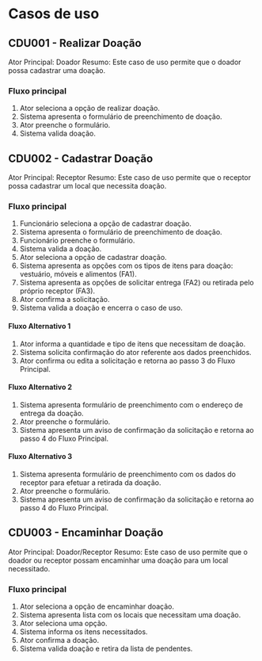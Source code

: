 # Casos de uso

## CDU001 - Realizar Doação
Ator Principal: Doador
Resumo: Este caso de uso permite que o doador possa cadastrar uma doação.

### Fluxo principal
1. Ator seleciona a opção de realizar doação.
2. Sistema apresenta o formulário de preenchimento de doação.
3. Ator preenche o formulário.
4. Sistema valida doação.

## CDU002 - Cadastrar Doação
Ator Principal: Receptor
Resumo: Este caso de uso permite que o receptor possa cadastrar um local que necessita doação.

### Fluxo principal
1. Funcionário seleciona a opção de cadastrar doação.
2. Sistema apresenta o formulário de preenchimento de doação.
3. Funcionário preenche o formulário.
4. Sistema valida a doação.
1. Ator seleciona a opção de cadastrar doação.
2. Sistema apresenta as opções com os tipos de itens para doação: vestuário, móveis e alimentos (FA1).
3. Sistema apresenta as opções de solicitar entrega (FA2) ou retirada pelo próprio receptor (FA3).
4. Ator confirma a solicitação.
5. Sistema valida a doação e encerra o caso de uso.
#### Fluxo Alternativo 1
1. Ator informa a quantidade e tipo de itens que necessitam de doação.
2. Sistema solicita confirmação do ator referente aos dados preenchidos.
3. Ator confirma ou edita a solicitação e retorna ao passo 3 do Fluxo Principal.
#### Fluxo Alternativo 2
1. Sistema apresenta formulário de preenchimento com o endereço de entrega da doação.
2. Ator preenche o formulário.
3. Sistema apresenta um aviso de confirmação da solicitação e retorna ao passo 4 do Fluxo Principal.
#### Fluxo Alternativo 3
1. Sistema apresenta formulário de preenchimento com os dados do receptor para efetuar a retirada da doação.
2. Ator preenche o formulário.
3. Sistema apresenta um aviso de confirmação da solicitação e retorna ao passo 4 do Fluxo Principal.

## CDU003 - Encaminhar Doação
Ator Principal: Doador/Receptor
Resumo: Este caso de uso permite que o doador ou receptor possam encaminhar uma doação para um local necessitado.

### Fluxo principal
1. Ator seleciona a opção de encaminhar doação.
2. Sistema apresenta lista com os locais que necessitam uma doação.
3. Ator seleciona uma opção.
4. Sistema informa os itens necessitados.
5. Ator confirma a doação.
5. Sistema valida doação e retira da lista de pendentes.


